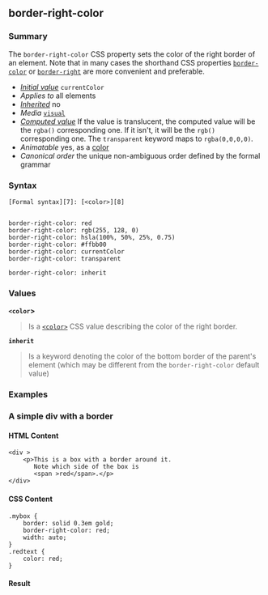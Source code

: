 ## border-right-color

### Summary

The `border-right-color` CSS property sets the color of the right border of an element. Note that in many cases the shorthand CSS properties  [`border-color`][0] or [`border-right`][1] are more convenient and preferable.

* _[Initial value][2]_ `currentColor` 
* _Applies to_ all elements 
* _[Inherited][3]_ no 
* _Media_ [`visual`][4] 
* _[Computed value][5]_ If the value is translucent, the computed value will be the `rgba()` corresponding one. If it isn't, it will be the `rgb()` corresponding one. The `transparent` keyword maps to `rgba(0,0,0,0)`. 
* _Animatable_ yes, as a [color][6] 
* _Canonical order_ the unique non-ambiguous order defined by the formal grammar

### Syntax

    [Formal syntax][7]: [<color>][8]
    

    border-right-color: red
    border-right-color: rgb(255, 128, 0)
    border-right-color: hsla(100%, 50%, 25%, 0.75)
    border-right-color: #ffbb00
    border-right-color: currentColor
    border-right-color: transparent
    
    border-right-color: inherit
    

### Values

**`<color`\>**

> Is a [`<color>`][9] CSS value describing the color of the right border.

**`inherit`**

> Is a keyword denoting the color of the bottom border of the parent's element (which may be different from the `border-right-color` default value)

### Examples

### A simple div with a border

#### HTML Content

    <div >
        <p>This is a box with a border around it.
           Note which side of the box is
           <span >red</span>.</p>
    </div>

#### CSS Content

    .mybox {
        border: solid 0.3em gold;
        border-right-color: red;
        width: auto;
    }
    .redtext {
        color: red;
    }

#### Result



[0]: https://developer.mozilla.org/en/docs/Web/CSS/border-color
[1]: https://developer.mozilla.org/en/docs/Web/CSS/border-right
[2]: https://developer.mozilla.org/en/docs/CSS/initial_value
[3]: https://developer.mozilla.org/en/docs/CSS/inheritance
[4]: https://developer.mozilla.org/en/docs/CSS/@media#Media_groups
[5]: https://developer.mozilla.org/en/docs/CSS/computed_value
[6]: https://developer.mozilla.org/en/docs/CSS/color_value#Interpolation "Values of the <color> CSS data type are interpolated on each of their red, green, blue components, each handled as a real, floating-point number. Note that interpolation of colors happens in the alpha-premultiplied sRGBA color space to prevent unexpected grey colors to appear."
[7]: https://developer.mozilla.org/en/docs/CSS/Value_definition_syntax "CSS/Value_definition_syntax"
[8]: https://developer.mozilla.org/en/docs/CSS/color
[9]: https://developer.mozilla.org/en/docs/Web/CSS/color_value